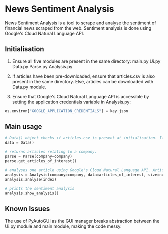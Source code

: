 # News Sentiment Analysis

News Sentiment Analysis is a tool to scrape and analyse the sentiment of financial news scraped from the web.
Sentiment analysis is done using Google's Cloud Natural Language API.

## Initialisation
1) Ensure all five modules are present in the same directory:
    main.py
    Ui.py
    Data.py
    Parse.py
    Analysis.py

2) If articles have been pre-downloaded, ensure that articles.csv is also present in the same directory. Else, articles can be downloaded with Data.py module.

3) Ensure that Google's Cloud Natural Language API is accessible by setting the application credentials variable in Analysis.py:
```python
os.environ["GOOGLE_APPLICATION_CREDENTIALS"] = key.json
```

## Main usage

```python
# Data() object checks if articles.csv is present at initialisation. If not present, it proceeds to scrape articles from the web.
data = Data()

# returns articles relating to a company.
parse = Parse(company=company)
parse.get_articles_of_interest()

# analyses one article using Google's Cloud Natural Language API. Articles are stored in the Analysis object, indexed by integers [0, number of articles)
analysis = Analysis(company=company, data=articles_of_interest, size=number_of_articles)
analysis.analyse(index)
    
# prints the sentiment analysis
analysis.show_analysis()
```

## Known Issues
The use of PyAutoGUI as the GUI manager breaks abstraction between the Ui.py module and main module, making the code messy.